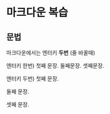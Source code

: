# 마크다운 복습

## 문법
마크다운에서는 엔터키 **두번** (줄 바꿀때)
   
엔터키 한번) 
첫째 문장.
둘째문장.
셋째문장. 

엔터키 두번) 
첫째 문장.

둘째 문장.

셋째 문장.

